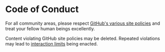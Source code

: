 # Code of Conduct

For all community areas, please respect
[GitHub's various site policies](https://docs.github.com/en/github/site-policy)
and treat your fellow human beings excellently.

Content violating GitHub site policies may be deleted. Repeated violations may
lead to
[interaction limits](https://docs.github.com/en/communities/moderating-comments-and-conversations/limiting-interactions-in-your-repository)
being enacted.
